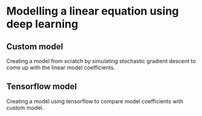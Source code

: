 # Modelling a linear equation using deep learning

## Custom model

Creating a model from scratch by simulating stochastic gradient descent to come up with the linear model coefficients.

## Tensorflow model

Creating a model using tensorflow to compare model coefficients with custom model.
